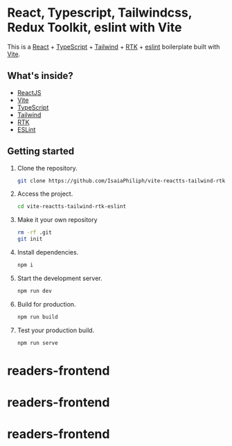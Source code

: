 # React, Typescript, Tailwindcss, Redux Toolkit, eslint with Vite

This is a [React](https://reactjs.org) + [TypeScript](https://www.typescriptlang.org/) + [Tailwind](https://tailwindcss.com/) + [RTK](https://redux-toolkit.js.org/) + [eslint](https://eslint.org/) boilerplate built with [Vite](https://vitejs.dev).

## What's inside?

-   [ReactJS](https://reactjs.org)
-   [Vite](https://vitejs.dev)
-   [TypeScript](https://www.typescriptlang.org)
-   [Tailwind](https://tailwindcss.com/)
-   [RTK](https://redux-toolkit.js.org/)
-   [ESLint](https://eslint.org)

## Getting started

1. Clone the repository.

    ```bash
    git clone https://github.com/IsaiaPhiliph/vite-reactts-tailwind-rtk-eslint.git
    ```

2. Access the project.

    ```bash
    cd vite-reactts-tailwind-rtk-eslint
    ```

3. Make it your own repository

    ```bash
    rm -rf .git
    git init
    ```

4. Install dependencies.

    ```bash
    npm i
    ```

5. Start the development server.

    ```bash
    npm run dev
    ```

6. Build for production.

    ```bash
    npm run build
    ```

7. Test your production build.

    ```bash
    npm run serve
    ```
# readers-frontend
# readers-frontend
# readers-frontend
